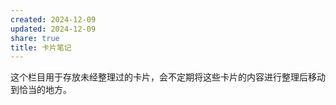 ```yaml
---
created: 2024-12-09
updated: 2024-12-09
share: true
title: 卡片笔记
---
```


这个栏目用于存放未经整理过的卡片，会不定期将这些卡片的内容进行整理后移动到恰当的地方。